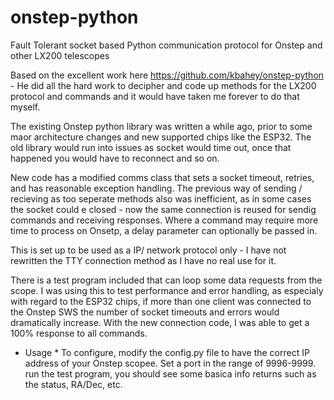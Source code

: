 # onstep-python
Fault Tolerant socket based Python communication protocol for Onstep and other LX200 telescopes

Based on the excellent work here https://github.com/kbahey/onstep-python - He did all the hard work to decipher and code up methods for the LX200 protocol and commands and it would have taken me forever to do that myself.

The existing Onstep python library was written a while ago, prior to some maor architecture changes and new supported chips like the ESP32. The old library would run into issues as socket would time out, once that happened you would have to reconnect and so on. 

New code has a modified comms class that sets a socket timeout, retries, and has reasonable exception handling. The previous way of sending / recieving as too seperate methods also was inefficient, as in some cases the socket could e closed - now the same connection is reused for sendig commands and receiving responses. Where a command may require more time to process on Onsetp, a delay parameter can optionally be passed in.

This is set up to be used as a IP/ network protocol only - I have not rewritten the TTY connection method as I have no real use for it. 

There is a test program included that can loop some data requests from the scope. I was using this to test performance and error handling, as especialy with regard to the ESP32 chips, if more than one client was connected to the Onstep SWS the number of socket timeouts and errors would dramatically increase. With the new connection code, I was able to get a 100% response to all commands.


* Usage *
  To configure, modify the config.py file to have the correct IP address of your Onstep scopee. Set a port in the range of 9996-9999. run the test program, you should see some basica info returns such as the status, RA/Dec, etc.

  

